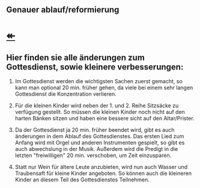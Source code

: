 ## Genauer ablauf/reformierung
# [↞](https://gottesdienst-reformierung.tk)

## **Hier finden sie alle änderungen zum Gottesdienst, sowie kleinere verbesserungen:**

1. Im Gottesdienst werden die wichtigsten Sachen zuerst gemacht, so kann man optional 20 min. früher
   gehen, da viele bei einem sehr langen Gottesdienst die Konzentration verlieren.
   
2. Für die kleinen Kinder wird neben der 1. und 2. Reihe Sitzsäcke zu verfügung gestellt.
   So müssen die kleinen Kinder noch nicht auf den harten Bänken sitzen und haben eine bessere sicht auf den Altar/Prister.
   
3. Da der Gottesdienst ja 20 min. früher beendet wird, gibt es auch änderungen in dem Ablauf des Gottesdienstes.
   Das ersten Lied zum Anfang wird mit Orgel und anderen Instrumenten gespielt, so gibt es auch abwechslung in der Musik.
   Außerdem wird die Predigt in die letzten "freiwilligen" 20 min. verschoben, um Zeit einzusparen.
   
4. Statt nur Wein für ältere Leute anzubieten, wird nun auch Wasser und Traubensaft für kleine Kinder angeboten.
   So können auch die kleineren Kinder an diesem Teil des Gottesdienstes Teilnehmen.
